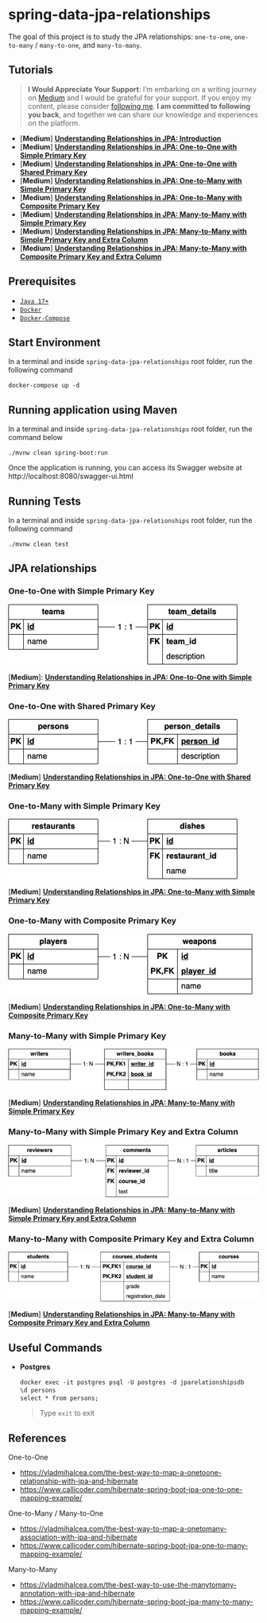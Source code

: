 # spring-data-jpa-relationships

The goal of this project is to study the JPA relationships: `one-to-one`, `one-to-many` / `many-to-one`, and `many-to-many`.

## Tutorials

> **I Would Appreciate Your Support**: I’m embarking on a writing journey on [Medium](https://medium.com/@ivangfr) and I would be grateful for your support. If you enjoy my content, please consider [following me](https://medium.com/@ivangfr). **I am committed to following you back**, and together we can share our knowledge and experiences on the platform.

- \[**Medium**\] [**Understanding Relationships in JPA: Introduction**](https://medium.com/@ivangfr/understanding-relationships-in-jpa-introduction-5416c8a7c8a9)
- \[**Medium**\] [**Understanding Relationships in JPA: One-to-One with Simple Primary Key**](https://medium.com/@ivangfr/understanding-relationships-in-jpa-one-to-one-with-simple-primary-key-7c32f7e13a6a)
- \[**Medium**\] [**Understanding Relationships in JPA: One-to-One with Shared Primary Key**](https://medium.com/@ivangfr/understanding-relationships-in-jpa-one-to-one-with-shared-primary-key-36596416fe56)
- \[**Medium**\] [**Understanding Relationships in JPA: One-to-Many with Simple Primary Key**](https://medium.com/@ivangfr/understanding-relationships-in-jpa-one-to-many-with-simple-primary-key-e2e975c67c31)
- \[**Medium**\] [**Understanding Relationships in JPA: One-to-Many with Composite Primary Key**](https://medium.com/@ivangfr/understanding-relationships-in-jpa-one-to-many-with-composite-primary-key-1d7724a2bf63)
- \[**Medium**\] [**Understanding Relationships in JPA: Many-to-Many with Simple Primary Key**](https://medium.com/@ivangfr/understanding-relationships-in-jpa-many-to-many-with-simple-primary-key-b38209e5c9b4)
- \[**Medium**\] [**Understanding Relationships in JPA: Many-to-Many with Simple Primary Key and Extra Column**](https://medium.com/@ivangfr/understanding-relationships-in-jpa-many-to-many-with-simple-primary-key-and-extra-column-817e8bdda465)
- \[**Medium**\] [**Understanding Relationships in JPA: Many-to-Many with Composite Primary Key and Extra Column**](https://medium.com/@ivangfr/understanding-relationships-in-jpa-many-to-many-with-composite-primary-key-and-extra-column-a939b107c7cd)

## Prerequisites

- [`Java 17+`](https://www.oracle.com/java/technologies/downloads/#java17)
- [`Docker`](https://www.docker.com/)
- [`Docker-Compose`](https://docs.docker.com/compose/install/)

## Start Environment

In a terminal and inside `spring-data-jpa-relationships` root folder, run the following command
```
docker-compose up -d
```

## Running application using Maven

In a terminal and inside `spring-data-jpa-relationships` root folder, run the command below
```
./mvnw clean spring-boot:run
```

Once the application is running, you can access its Swagger website at http://localhost:8080/swagger-ui.html

## Running Tests

In a terminal and inside `spring-data-jpa-relationships` root folder, run the following command
```
./mvnw clean test
```

## JPA relationships

### One-to-One with Simple Primary Key

![teams_team_details](documentation/teams_team_details.png)

\[**Medium**\]: [**Understanding Relationships in JPA: One-to-One with Simple Primary Key**](https://medium.com/@ivangfr/understanding-relationships-in-jpa-one-to-one-with-simple-primary-key-7c32f7e13a6a)

### One-to-One with Shared Primary Key

![persons_person_details](documentation/persons_person_details.png)

\[**Medium**\] [**Understanding Relationships in JPA: One-to-One with Shared Primary Key**](https://medium.com/@ivangfr/understanding-relationships-in-jpa-one-to-one-with-shared-primary-key-36596416fe56)

### One-to-Many with Simple Primary Key

![restaurants_dishes](documentation/restaurants_dishes.png)

\[**Medium**\] [**Understanding Relationships in JPA: One-to-Many with Simple Primary Key**](https://medium.com/@ivangfr/understanding-relationships-in-jpa-one-to-many-with-simple-primary-key-e2e975c67c31)

### One-to-Many with Composite Primary Key

![players_weapons](documentation/players_weapons.png)

\[**Medium**\] [**Understanding Relationships in JPA: One-to-Many with Composite Primary Key**](https://medium.com/@ivangfr/understanding-relationships-in-jpa-one-to-many-with-composite-primary-key-1d7724a2bf63)

### Many-to-Many with Simple Primary Key

![writers_books](documentation/writers_books.png)

\[**Medium**\] [**Understanding Relationships in JPA: Many-to-Many with Simple Primary Key**](https://medium.com/@ivangfr/understanding-relationships-in-jpa-many-to-many-with-simple-primary-key-b38209e5c9b4)

### Many-to-Many with Simple Primary Key and Extra Column

![reviewers_articles](documentation/reviewers_comments_articles.png)

\[**Medium**\] [**Understanding Relationships in JPA: Many-to-Many with Simple Primary Key and Extra Column**](https://medium.com/@ivangfr/understanding-relationships-in-jpa-many-to-many-with-simple-primary-key-and-extra-column-817e8bdda465)

### Many-to-Many with Composite Primary Key and Extra Column

![students_courses](documentation/students_courses.png)

\[**Medium**\] [**Understanding Relationships in JPA: Many-to-Many with Composite Primary Key and Extra Column**](https://medium.com/@ivangfr/understanding-relationships-in-jpa-many-to-many-with-composite-primary-key-and-extra-column-a939b107c7cd)

## Useful Commands

- **Postgres**
  ```
  docker exec -it postgres psql -U postgres -d jparelationshipsdb
  \d persons
  select * from persons;
  ```
  > Type `exit` to exit

## References

One-to-One 
- https://vladmihalcea.com/the-best-way-to-map-a-onetoone-relationship-with-jpa-and-hibernate
- https://www.callicoder.com/hibernate-spring-boot-jpa-one-to-one-mapping-example/

One-to-Many / Many-to-One
- https://vladmihalcea.com/the-best-way-to-map-a-onetomany-association-with-jpa-and-hibernate
- https://www.callicoder.com/hibernate-spring-boot-jpa-one-to-many-mapping-example/

Many-to-Many
- https://vladmihalcea.com/the-best-way-to-use-the-manytomany-annotation-with-jpa-and-hibernate
- https://www.callicoder.com/hibernate-spring-boot-jpa-many-to-many-mapping-example/